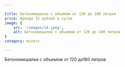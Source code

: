 ```yaml
---

title: Бетономешалки с объемом от 120 до 180 литров
price: Аренда 15 рублей в сутки
image: {
    src: '/images/14.jpeg',
    alt: Бетономешалки с объемом от 120 до 180 литров
}
category: mixers

---
```


Бетономешалки с объемом от 120 до180 литров
